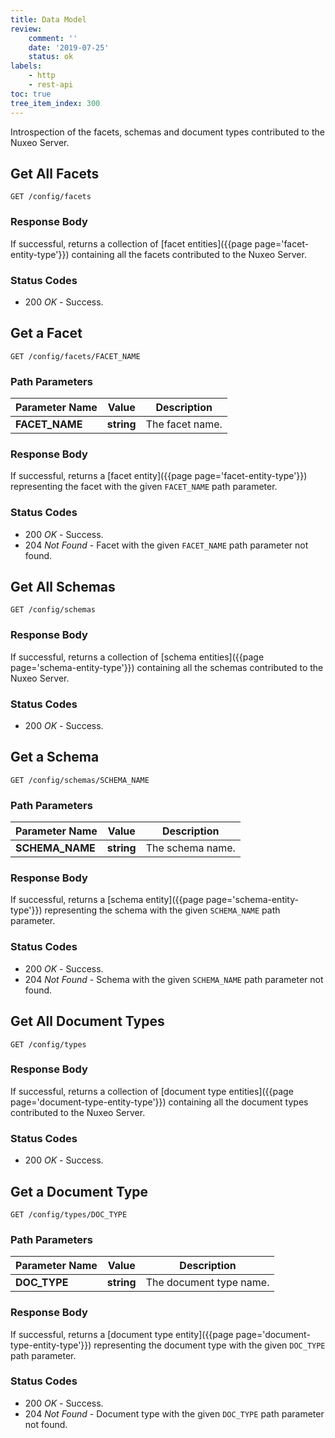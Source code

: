 ```yaml
---
title: Data Model
review:
    comment: ''
    date: '2019-07-25'
    status: ok
labels:
    - http
    - rest-api
toc: true
tree_item_index: 300
---
```


Introspection of the facets, schemas and document types contributed to the Nuxeo Server.

## Get All Facets

```
GET /config/facets
```

### Response Body

If successful, returns a collection of [facet entities]({{page page='facet-entity-type'}}) containing all the facets contributed to the Nuxeo Server.

### Status Codes

- 200 *OK* - Success.

## Get a Facet

```
GET /config/facets/FACET_NAME
```

### Path Parameters

| Parameter Name | Value      | Description     |
| -------------- | ---------- | --------------- |
| **FACET_NAME** | **string** | The facet name. |

### Response Body

If successful, returns a [facet entity]({{page page='facet-entity-type'}}) representing the facet with the given `FACET_NAME` path parameter.

### Status Codes

- 200 *OK* - Success.
- 204 *Not Found* - Facet with the given `FACET_NAME` path parameter not found.

## Get All Schemas

```
GET /config/schemas
```

### Response Body

If successful, returns a collection of [schema entities]({{page page='schema-entity-type'}}) containing all the schemas contributed to the Nuxeo Server.

### Status Codes

- 200 *OK* - Success.

## Get a Schema

```
GET /config/schemas/SCHEMA_NAME
```

### Path Parameters

| Parameter Name  | Value      | Description      |
| --------------- | ---------- | ---------------- |
| **SCHEMA_NAME** | **string** | The schema name. |

### Response Body

If successful, returns a [schema entity]({{page page='schema-entity-type'}}) representing the schema with the given `SCHEMA_NAME` path parameter.

### Status Codes

- 200 *OK* - Success.
- 204 *Not Found* - Schema with the given `SCHEMA_NAME` path parameter not found.

## Get All Document Types

```
GET /config/types
```

### Response Body

If successful, returns a collection of [document type entities]({{page page='document-type-entity-type'}}) containing all the document types contributed to the Nuxeo Server.
<!--
// TODO: also returns schemas
-->
### Status Codes

- 200 *OK* - Success.

## Get a Document Type

```
GET /config/types/DOC_TYPE
```

### Path Parameters

| Parameter Name | Value      | Description             |
| -------------- | ---------- | ----------------------- |
| **DOC_TYPE**   | **string** | The document type name. |

### Response Body

If successful, returns a [document type entity]({{page page='document-type-entity-type'}}) representing the document type with the given `DOC_TYPE` path parameter.

### Status Codes

- 200 *OK* - Success.
- 204 *Not Found* - Document type with the given `DOC_TYPE` path parameter not found.
